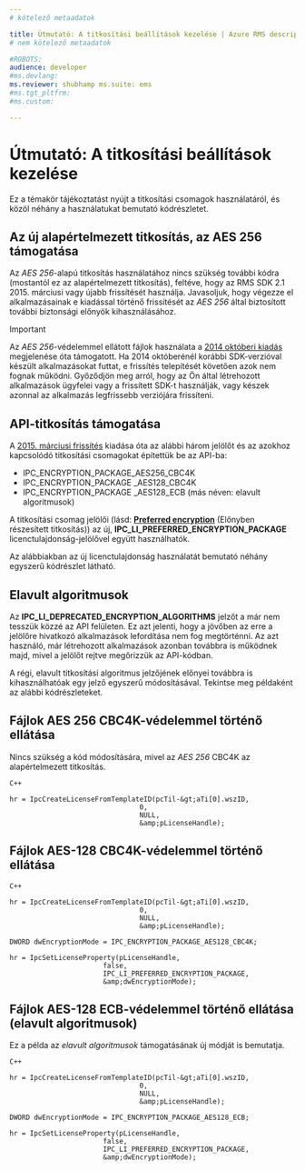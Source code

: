 ```yaml
---
# kötelező metaadatok

title: Útmutató: A titkosítási beállítások kezelése | Azure RMS description: Ez a cikk tájékoztatást nyújt a titkosítási csomagok használatáról keywords: author: bruceperlerms manager: mbaldwin ms.date: 04/28/2016 ms.topic: article ms.prod: azure ms.service: rights-management ms.technology: techgroup-identity ms.assetid: B1D2C227-F43D-4B18-9956-767B35145792
# nem kötelező metaadatok

#ROBOTS:
audience: developer
#ms.devlang:
ms.reviewer: shubhamp ms.suite: ems
#ms.tgt_pltfrm:
#ms.custom:

---
```


# Útmutató: A titkosítási beállítások kezelése

Ez a témakör tájékoztatást nyújt a titkosítási csomagok használatáról, és közöl néhány a használatukat bemutató kódrészletet.

## Az új alapértelmezett titkosítás, az AES 256 támogatása

Az *AES 256*-alapú titkosítás használatához nincs szükség további kódra (mostantól ez az alapértelmezett titkosítás), feltéve, hogy az RMS SDK 2.1 2015. márciusi vagy újabb frissítését használja. Javasoljuk, hogy végezze el alkalmazásainak e kiadással történő frissítését az *AES 256* által biztosított további biztonsági előnyök kihasználásához.

> [!IMPORTANT]
> Az *AES 256*-védelemmel ellátott fájlok használata a [2014 októberi kiadás](release-notes-rtm.md) megjelenése óta támogatott. Ha 2014 októberénél korábbi SDK-verzióval készült alkalmazásokat futtat, e frissítés telepítését követően azok nem fognak működni. Győződjön meg arról, hogy az Ön által létrehozott alkalmazások ügyfelei vagy a frissített SDK-t használják, vagy készek azonnal az alkalmazás legfrissebb verziójára frissíteni.

 
## API-titkosítás támogatása

A [2015. márciusi frissítés](release-notes-rtm.md) kiadása óta az alábbi három jelölőt és az azokhoz kapcsolódó titkosítási csomagokat építettük be az API-ba:

-   IPC\_ENCRYPTION\_PACKAGE\_AES256\_CBC4K
-   IPC\_ENCRYPTION\_PACKAGE \_AES128\_CBC4K
-   IPC\_ENCRYPTION\_PACKAGE \_AES128\_ECB (más néven: elavult algoritmusok)

A titkosítási csomag jelölői (lásd: [**Preferred encryption**](/rights-management/sdk/2.1/api/win/constants#msipc_preferred_encryption) (Előnyben részesített titkosítás)) az új, **IPC\_LI\_PREFERRED\_ENCRYPTION\_PACKAGE** licenctulajdonság-jelölővel együtt használhatók.

Az alábbiakban az új licenctulajdonság használatát bemutató néhány egyszerű kódrészlet látható.

## Elavult algoritmusok

Az **IPC\_LI\_DEPRECATED\_ENCRYPTION\_ALGORITHMS** jelzőt a már nem tesszük közzé az API felületen. Ez azt jelenti, hogy a jövőben az erre a jelölőre hivatkozó alkalmazások lefordítása nem fog megtörténni. Az azt használó, már létrehozott alkalmazások azonban továbbra is működnek majd, mivel a jelölőt rejtve megőrizzük az API-kódban.

A régi, elavult titkosítási algoritmus jelzőjének előnyei továbbra is kihasználhatóak egy jelző egyszerű módosításával. Tekintse meg példaként az alábbi kódrészleteket.

## Fájlok AES 256 CBC4K-védelemmel történő ellátása

Nincs szükség a kód módosítására, mivel az *AES 256* CBC4K az alapértelmezett titkosítás.

    C++

    hr = IpcCreateLicenseFromTemplateID(pcTil-&gt;aTi[0].wszID,
                                    0,
                                    NULL,
                                    &amp;pLicenseHandle);


## Fájlok AES-128 CBC4K-védelemmel történő ellátása

    C++

    hr = IpcCreateLicenseFromTemplateID(pcTil-&gt;aTi[0].wszID,
                                    0,
                                    NULL,
                                    &amp;pLicenseHandle);

    DWORD dwEncryptionMode = IPC_ENCRYPTION_PACKAGE_AES128_CBC4K;

    hr = IpcSetLicenseProperty(pLicenseHandle,
                           false,
                           IPC_LI_PREFERRED_ENCRYPTION_PACKAGE,
                           &amp;dwEncryptionMode);


## Fájlok AES-128 ECB-védelemmel történő ellátása (elavult algoritmusok)

Ez a példa az *elavult algoritmusok* támogatásának új módját is bemutatja.

    C++
    
    hr = IpcCreateLicenseFromTemplateID(pcTil-&gt;aTi[0].wszID,
                                    0,
                                    NULL,
                                    &amp;pLicenseHandle);

    DWORD dwEncryptionMode = IPC_ENCRYPTION_PACKAGE_AES128_ECB;

    hr = IpcSetLicenseProperty(pLicenseHandle,
                           false,
                           IPC_LI_PREFERRED_ENCRYPTION_PACKAGE,
                           &amp;dwEncryptionMode);

 

 


<!--HONumber=Jun16_HO2-->


